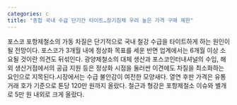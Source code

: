 ```yaml
---
categories: c
title: "종합 국내 수급 단기간 타이트…장기침체 우려 높은 가격 구매 제한"
---
```

포스코 포항제철소의 가동 차질은 단기적으로 국내 철강 수급을 타이트하게 하는 원인이 될 전망이다. 포스코가 3개월 내에 정상화 목표를 세운 반면 업계에서는 6개월 이상 소요될 것이란 의견도 뒤섞인다. 광양제철소의 대체 생산과 포스코인터내셔널의 수입, 해외 생산거점에서의 공급 지원 등은 정상화 시점을 둘러싼 이견에도 차질을 최소화하는 요인으로 지목된다.시장에서는 수급 불안감이 여전한 모양새다. 열연 후판 가격은 유통 거래 호가 기준으로 톤당 120만 원까지 올랐다. 철근과 형강은 포항제철소 이슈와 별개로 5만 원 내외로 크게 올랐다.